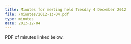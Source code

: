```yaml
---
title: Minutes for meeting held Tuesday 4 December 2012
file: /minutes/2012-12-04.pdf
type: minutes
date: 2012-12-04
---
```


PDF of minutes linked below.
